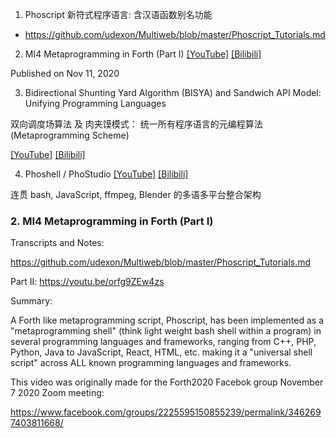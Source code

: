 1. Phoscript 新符式程序语言: 含汉语函数别名功能

- https://github.com/udexon/Multiweb/blob/master/Phoscript_Tutorials.md

2. MI4 Metaprogramming in Forth (Part I) [[YouTube]](https://m.youtube.com/watch?v=5Fm8e4LC5vo) [[Bilibili]](https://www.bilibili.com/video/bv1ZT4y1M7ir)

Published on Nov 11, 2020

3. Bidirectional Shunting Yard Algorithm (BISYA) and Sandwich API Model: Unifying Programming Languages

双向调度场算法 及 肉夹馍模式： 统一所有程序语言的元编程算法 (Metaprogramming Scheme)

[[YouTube]](https://www.youtube.com/watch?v=mYjKS0KiJVg) [[Bilibili]](https://www.bilibili.com/video/BV1Df4y1Y7py/)

4. Phoshell / PhoStudio [[YouTube]](https://www.youtube.com/watch?v=GDjssMFEVjM) [[Bilibili]](https://www.bilibili.com/video/BV1xz4y1r7Js/)

连贯 bash, JavaScript, ffmpeg, Blender 的多语多平台整合架构

### 2. MI4 Metaprogramming in Forth (Part I)

Transcripts and Notes:

https://github.com/udexon/Multiweb/blob/master/Phoscript_Tutorials.md

Part II: https://youtu.be/orfg9ZEw4zs

Summary:

A Forth like metaprogramming script, Phoscript, has been implemented as a "metaprogramming shell" (think light weight bash shell within a program) in several programming languages and frameworks, ranging from C++, PHP, Python, Java to JavaScript, React, HTML, etc. making it a "universal shell script" across ALL known programming languages and frameworks.

This video was originally made for the Forth2020 Facebok group November 7 2020 Zoom meeting:

https://www.facebook.com/groups/2225595150855239/permalink/3462697403811668/
